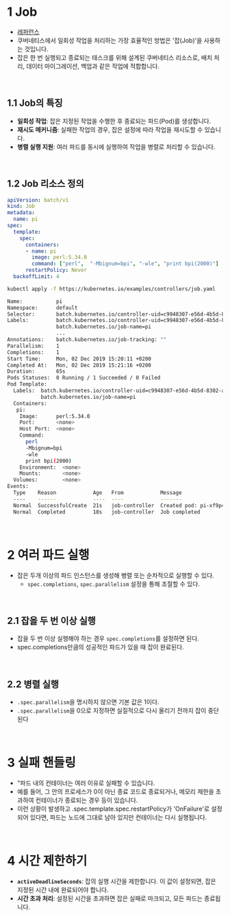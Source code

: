 # 1 Job

- [레퍼런스](https://kubernetes.io/docs/concepts/workloads/controllers/job/)
- 쿠버네티스에서 일회성 작업을 처리하는 가장 효율적인 방법은 '잡(Job)'을 사용하는 것입니다. 
- 잡은 한 번 실행되고 종료되는 태스크를 위해 설계된 쿠버네티스 리소스로, 배치 처리, 데이터 마이그레이션, 백업과 같은 작업에 적합합니다.

<br>

## 1.1 Job의 특징

- **일회성 작업**: 잡은 지정된 작업을 수행한 후 종료되는 파드(Pod)를 생성합니다.
- **재시도 메커니즘**: 실패한 작업의 경우, 잡은 설정에 따라 작업을 재시도할 수 있습니다.
- **병렬 실행 지원**: 여러 파드를 동시에 실행하여 작업을 병렬로 처리할 수 있습니다.

<br>

## 1.2 Job 리소스 정의

```yaml
apiVersion: batch/v1
kind: Job
metadata:
  name: pi
spec:
  template:
    spec:
      containers:
      - name: pi
        image: perl:5.34.0
        command: ["perl",  "-Mbignum=bpi", "-wle", "print bpi(2000)"]
      restartPolicy: Never
  backoffLimit: 4
```

```bash
kubectl apply -f https://kubernetes.io/examples/controllers/job.yaml
```

```bash
Name:           pi
Namespace:      default
Selector:       batch.kubernetes.io/controller-uid=c9948307-e56d-4b5d-8302-ae2d7b7da67c
Labels:         batch.kubernetes.io/controller-uid=c9948307-e56d-4b5d-8302-ae2d7b7da67c
                batch.kubernetes.io/job-name=pi
                ...
Annotations:    batch.kubernetes.io/job-tracking: ""
Parallelism:    1
Completions:    1
Start Time:     Mon, 02 Dec 2019 15:20:11 +0200
Completed At:   Mon, 02 Dec 2019 15:21:16 +0200
Duration:       65s
Pods Statuses:  0 Running / 1 Succeeded / 0 Failed
Pod Template:
  Labels:  batch.kubernetes.io/controller-uid=c9948307-e56d-4b5d-8302-ae2d7b7da67c
           batch.kubernetes.io/job-name=pi
  Containers:
   pi:
    Image:      perl:5.34.0
    Port:       <none>
    Host Port:  <none>
    Command:
      perl
      -Mbignum=bpi
      -wle
      print bpi(2000)
    Environment:  <none>
    Mounts:       <none>
  Volumes:        <none>
Events:
  Type    Reason            Age   From            Message
  ----    ------            ----  ----            -------
  Normal  SuccessfulCreate  21s   job-controller  Created pod: pi-xf9p4
  Normal  Completed         18s   job-controller  Job completed
```

<br>

# 2 여러 파드 실행

- 잡은 두개 이상의 파드 인스턴스를 생성해 병렬 또는 순차적으로 실행할 수 있다.
	- `spec.completions`, `spec.parallelism` 설정을 통해 조절할 수 있다.

<br>

## 2.1 잡을 두 번 이상 실행

- 잡을 두 번 이상 실행해야 하는 경우 `spec.completions`를 설정하면 된다.
- spec.completions만큼의 성공적인 파드가 있을 때 잡이 완료된다.

<br>

## 2.2 병렬 실행

- `.spec.parallelism`을 명시하지 않으면 기본 값은 1이다.
- `.spec.parallelism`을 0으로 지정하면 실질적으로 다시 올리기 전까지 잡이 중단된다

<br>

# 3 실패 핸들링

- "파드 내의 컨테이너는 여러 이유로 실패할 수 있습니다. 
- 예를 들어, 그 안의 프로세스가 0이 아닌 종료 코드로 종료되거나, 메모리 제한을 초과하여 컨테이너가 종료되는 경우 등이 있습니다. 
- 이런 상황이 발생하고 .spec.template.spec.restartPolicy가 'OnFailure'로 설정되어 있다면, 파드는 노드에 그대로 남아 있지만 컨테이너는 다시 실행됩니다. 

<br>

# 4 시간 제한하기

- **`activeDeadlineSeconds`**: 잡의 실행 시간을 제한합니다. 이 값이 설정되면, 잡은 지정된 시간 내에 완료되어야 합니다.
- **시간 초과 처리**: 설정된 시간을 초과하면 잡은 실패로 마크되고, 모든 파드는 종료됩니다.